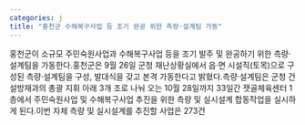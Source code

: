 ```yaml
---
categories: j
title: "홍천군 수해복구사업 등 조기 완공 위한 측량·설계팀 가동"
---
```

홍천군이 소규모 주민숙원사업과 수해복구사업 등을 조기 발주 및 완공하기 위한 측량&middot;설계팀을 가동한다.홍천군은 9월 26일 군청 재난상황실에서 읍&middot;면 시설직(토목)으로 구성된 측량&middot;설계팀을 구성, 발대식을 갖고 본격 가동한다고 밝혔다.측량&middot;설계팀은 군청 건설방재과의 총괄 지휘 아래 3개 조로 나눠 오는 10월 28일까지 33일간 잿골체육센터 1층에서 주민숙원사업 및 수해복구사업 추진을 위한 측량 및 실시설계 합동작업을 실시하게 된다.이번 자체 측량 및 실시설계를 추진할 사업은 273건